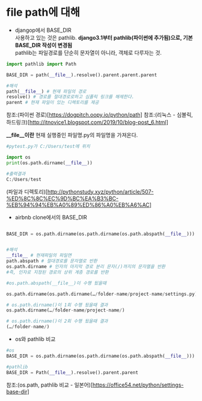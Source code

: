# file path에 대해

- djangop에서 BASE_DIR  
  사용하고 있는 것은 pathlib. **django3.1부터 pathlib(파이썬에 추가됨)으로, 기본 BASE_DIR 작성이 변경됨**  
  pathlib는 파일경로를 단순히 문자열이 아니라, 객체로 다루자는 것.

```python
import pathlib import Path

BASE_DIR = path(__file__).resolve().parent.parent.parent

#해석
path(__file__) # 현재 파일의 경로
resolve() # 경로를 절대경로로하고 심폴릭 링크를 해제한다.
parent # 현재 파일이 있는 디렉토리를 제공

```

참조:(파이썬 경로)[https://dogpitch.oopy.io/python/path]
참조:(리눅스 - 심볼릭,하드링크)[http://itnovice1.blogspot.com/2019/10/blog-post_6.html]

**\_\_file\_\_이란**
현재 실행중인 파일명.py의 파일명을 가져온다.

```python
#pytest.py가 C:/Users/test에 위치

import os
print(os.path.dirname(__file__))

#출력결과
C:/Users/test
```

(파일과 디렉토리)[http://pythonstudy.xyz/python/article/507-%ED%8C%8C%EC%9D%BC%EA%B3%BC-%EB%94%94%EB%A0%89%ED%86%A0%EB%A6%AC]

- airbnb clone에서의 BASE_DIR

```python

BASE_DIR = os.path.dirname(os.path.dirname(os.path.abspath(__file__)))


#해석
__file__ # 현재파일의 파일면
path.abspath # 절대경로를 문자열로 반환
os.path.dirname # 인자의 마지막 경로 분리 문자(/)까지의 문자열을 반환
#즉, 인자로 지정된 경로의 상위 계층 경로를 반환

```

```python
#os.path.abspath(__file__)이 수행 됬을때

os.path.dirname(os.path.dirname(…/folder-name/project-name/settings.py)

# os.path.dirname()이 1회 수행 됬을때 결과
os.path.dirname(…/folder-name/project-name/)

# os.path.dirname()이 2회 수행 됬을때 결과
(…/folder-name/)
```

- os와 pathlib 비교

```python
#os
BASE_DIR = os.path.dirname(os.path.dirname(os.path.abspath(__file__)))

#pathlib
BASE_DIR = Path(__file__).resolve().parent.parent

```

참조:(os.path, pathlib 비교 - 일본어)[https://office54.net/python/settings-base-dir]
